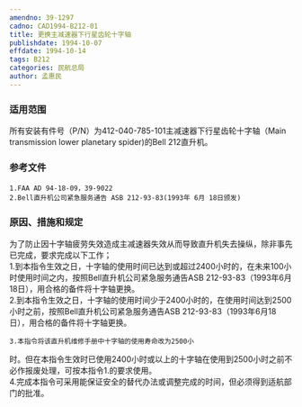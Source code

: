 ```yaml
---
amendno: 39-1297  
cadno: CAD1994-B212-01  
title: 更换主减速器下行星齿轮十字轴  
publishdate: 1994-10-07  
effdate: 1994-10-14  
tags: B212  
categories: 民航总局  
author: 孟惠民  
---
```

  
### 适用范围  
所有安装有件号（P/N）为412-040-785-101主减速器下行星齿轮十字轴（Main transmission lower planetary spider)的Bell 212直升机。  
  
<!--more-->  
### 参考文件  
    1.FAA AD 94-18-09，39-9022  
    2.Bell直升机公司紧急服务通告 ASB 212-93-83(1993年 6月 18日颁发)  
  
### 原因、措施和规定  
为了防止因十字轴疲劳失效造成主减速器失效从而导致直升机失去操纵，除非事先已完成，要求完成以下工作；  
    1.到本指令生效之日，十字轴的使用时间已达到或超过2400小时的，在未来100小时使用时间之内，按照Bell直升机公司紧急服务通告ASB 212-93-83（1993年6月18日），用合格的备件将十字轴更换。  
    2.到本指令生效之日，十字轴的使用时间少于2400小时的，在使用时间达到2500小时之前，按照Bell直升机公司紧急服务通告ASB 212-93-83（1993年6月18日），用合格的备件将十字轴更换。  
  
    3.本指令将该直升机维修手册中十字轴的使用寿命改为2500小  
  
时。但在本指令生效时已使用2400小时或以上的十字轴在使用到2500小时之前不必作报废处理，可按本指令1.的要求使用。  
    4.完成本指令可采用能保证安全的替代办法或调整完成的时间，但必须得到适航部门的批准。  
